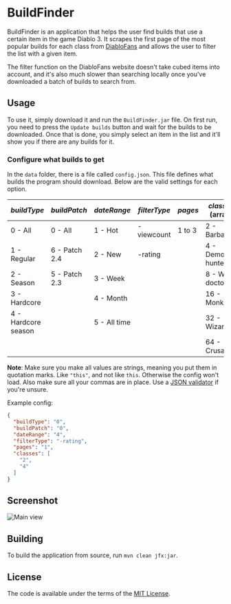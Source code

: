 # BuildFinder

BuildFinder is an application that helps the user find builds that use a certain item in the game Diablo 3. It scrapes the first page of the most popular builds for each class from [DiabloFans](http://www.diablofans.com/builds) and allows the user to filter the list with a given item.

The filter function on the DiabloFans website doesn't take cubed items into account, and it's also much slower than searching locally once you've downloaded a batch of builds to search from.

## Usage

To use it, simply download it and run the `BuildFinder.jar` file. On first run, you need to press the `Update builds` button and wait for the builds to be downloaded. Once that is done, you simply select an item in the list and it'll show you if there are any builds for it.

### Configure what builds to get

In the `data` folder, there is a file called `config.json`. This file defines what builds the program should download. Below are the valid settings for each option.


| *buildType*         	| *buildPatch*  	| *dateRange*  	| *filterType* 	| *pages* 	| *classes* (array) 	|
|---------------------	|---------------	|--------------	|--------------	|---------	|-------------------	|
| 0 - All             	| 0 - All       	| 1 - Hot      	| -viewcount   	| 1 to 3  	| 2 - Barbarian     	|
| 1 - Regular         	| 6 - Patch 2.4 	| 2 - New      	| -rating      	|         	| 4 - Demon hunter  	|
| 2 - Season          	| 5 - Patch 2.3 	| 3 - Week     	|              	|         	| 8 - Witch doctor  	|
| 3 - Hardcore        	|               	| 4 - Month    	|              	|         	| 16 - Monk         	|
| 4 - Hardcore season 	|               	| 5 - All time 	|              	|         	| 32 - Wizard       	|
|                     	|               	|              	|              	|         	| 64 - Crusader     	|

**Note**: Make sure you make all values are strings, meaning you put them in quotation marks. Like `"this"`, and not like `this`. Otherwise the config won't load. Also make sure all your commas are in place. Use a [JSON validator](http://jsonlint.com/) if you're unsure.

Example config:

```Json
{
  "buildType": "0",
  "buildPatch": "0",
  "dateRange": "4",
  "filterType": "-rating",
  "pages": "1",
  "classes": [
    "2",
    "4"
  ]
}
```

## Screenshot

![Main view](http://i.imgur.com/c0Fvi6G.png)

## Building

To build the application from source, run `mvn clean jfx:jar`.

## License

The code is available under the terms of the [MIT License](http://opensource.org/licenses/MIT).
